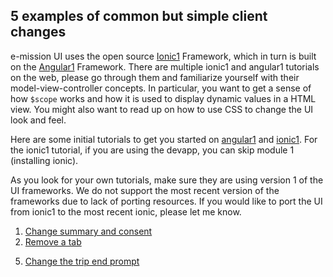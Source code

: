 5 examples of common but simple client changes
---

e-mission UI uses the open source [Ionic1](https://ionicframework.com/docs/v1/) Framework, which in turn is built on the [Angular1](https://angularjs.org/) Framework. There are multiple ionic1 and angular1 tutorials on the web, please go through them and familiarize yourself with their model-view-controller concepts. In particular, you want to get a sense of how `$scope` works and how it is used to display dynamic values in a HTML view. You might also want to read up on how to use CSS to change the UI look and feel.

Here are some initial tutorials to get you started on [angular1](https://www.tutorialspoint.com/angularjs/angularjs_mvc_architecture.htm) and [ionic1](https://ccoenraets.github.io/ionic-tutorial/start-node-server.html). For the ionic1 tutorial, if you are using the devapp, you can skip module 1 (installing ionic).

As you look for your own tutorials, make sure they are using version 1 of the UI frameworks. We do not support the most recent version of the frameworks due to lack of porting resources. If you would like to port the UI from ionic1 to the most recent ionic, please let me know.

1. [Change summary and consent](summary_and_consent.md)
2. [Remove a tab](remove_tab.md)
<!-- 3. [Change colors](change_colors_to_your_theme.md) -->
<!-- 4. [Display a customized survey](customized_survey.md) -->
5. [Change the trip end prompt](change_trip_end_prompt.md)
